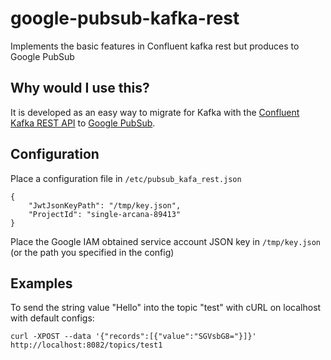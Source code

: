 # google-pubsub-kafka-rest
Implements the basic features in Confluent kafka rest but produces to Google PubSub

Why would I use this?
-------------
It is developed as an easy way to migrate for Kafka with the [Confluent Kafka REST API](https://github.com/confluentinc/kafka-rest) to [Google PubSub](https://cloud.google.com/pubsub/overview).

Configuration
-------------
Place a configuration file in `/etc/pubsub_kafa_rest.json`

```
{
	"JwtJsonKeyPath": "/tmp/key.json",
	"ProjectId": "single-arcana-89413"
}
```

Place the Google IAM obtained service account JSON key in `/tmp/key.json` (or the path you specified in the config)

Examples
------------
To send the string value "Hello" into the topic "test" with cURL on localhost with default configs:
```
curl -XPOST --data '{"records":[{"value":"SGVsbG8="}]}' http://localhost:8082/topics/test1
```

